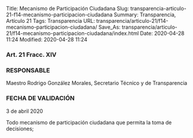 Title: Mecanismo de Participación Ciudadana
Slug: transparencia-articulo-21-f14-mecanismo-participacion-ciudadana
Summary: Transparencia, Artículo 21
Tags: Transparencia
URL: transparencia/articulo-21/f14-mecanismo-participacion-ciudadana/
Save_As: transparencia/articulo-21/f14-mecanismo-participacion-ciudadana/index.html
Date: 2020-04-28 11:24
Modified: 2020-04-28 11:24



### Art. 21 Fracc. XIV

### RESPONSABLE

Maestro Rodrigo González Morales, Secretario Técnico y de Transparencia

### FECHA DE VALIDACIÓN

3 de abril 2020

Todo mecanismo de participación ciudadana que permita la toma de decisiones;



